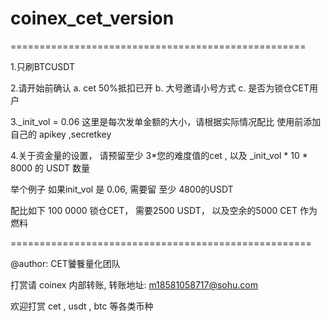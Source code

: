 # coinex_cet_version

===================================================

1.只刷BTCUSDT

2.请开始前确认
	a. cet 50%抵扣已开
	b. 大号邀请小号方式
	c. 是否为锁仓CET用户

3._init_vol = 0.06   这里是每次发单金额的大小，请根据实际情况配比
   使用前添加自己的 apikey ,secretkey


4.关于资金量的设置， 请预留至少 3*您的难度值的cet ,  以及  _init_vol * 10 * 8000 的 USDT 数量

举个例子  如果init_vol 是 0.06, 需要留 至少 4800的USDT

配比如下  100 0000 锁仓CET， 需要2500 USDT， 以及空余的5000 CET 作为燃料


====================================================

@author:  CET饕餮量化团队

打赏请 coinex 内部转账, 转账地址:
m18581058717@sohu.com

欢迎打赏 cet , usdt , btc 等各类币种
